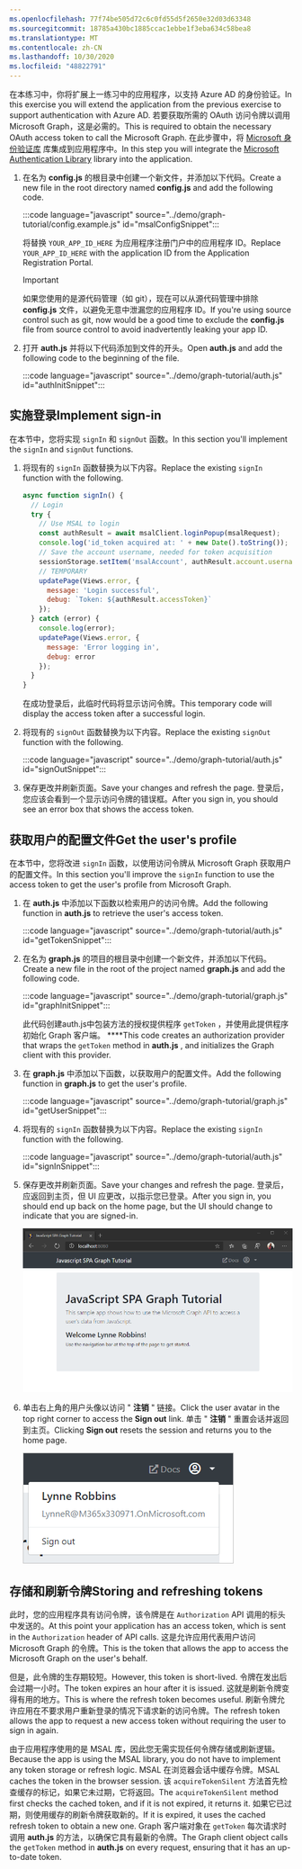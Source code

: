 ```yaml
---
ms.openlocfilehash: 77f74be505d72c6c0fd55d5f2650e32d03d63348
ms.sourcegitcommit: 18785a430bc1885ccac1ebbe1f3eba634c58bea8
ms.translationtype: MT
ms.contentlocale: zh-CN
ms.lasthandoff: 10/30/2020
ms.locfileid: "48822791"
---
```

<!-- markdownlint-disable MD002 MD041 -->

<span data-ttu-id="b64a4-101">在本练习中，你将扩展上一练习中的应用程序，以支持 Azure AD 的身份验证。</span><span class="sxs-lookup"><span data-stu-id="b64a4-101">In this exercise you will extend the application from the previous exercise to support authentication with Azure AD.</span></span> <span data-ttu-id="b64a4-102">若要获取所需的 OAuth 访问令牌以调用 Microsoft Graph，这是必需的。</span><span class="sxs-lookup"><span data-stu-id="b64a4-102">This is required to obtain the necessary OAuth access token to call the Microsoft Graph.</span></span> <span data-ttu-id="b64a4-103">在此步骤中，将 [Microsoft 身份验证库](https://github.com/AzureAD/microsoft-authentication-library-for-js) 库集成到应用程序中。</span><span class="sxs-lookup"><span data-stu-id="b64a4-103">In this step you will integrate the [Microsoft Authentication Library](https://github.com/AzureAD/microsoft-authentication-library-for-js) library into the application.</span></span>

1. <span data-ttu-id="b64a4-104">在名为 **config.js** 的根目录中创建一个新文件，并添加以下代码。</span><span class="sxs-lookup"><span data-stu-id="b64a4-104">Create a new file in the root directory named **config.js** and add the following code.</span></span>

    :::code language="javascript" source="../demo/graph-tutorial/config.example.js" id="msalConfigSnippet":::

    <span data-ttu-id="b64a4-105">将替换 `YOUR_APP_ID_HERE` 为应用程序注册门户中的应用程序 ID。</span><span class="sxs-lookup"><span data-stu-id="b64a4-105">Replace `YOUR_APP_ID_HERE` with the application ID from the Application Registration Portal.</span></span>

    > [!IMPORTANT]
    > <span data-ttu-id="b64a4-106">如果您使用的是源代码管理（如 git），现在可以从源代码管理中排除 **config.js** 文件，以避免无意中泄漏您的应用程序 ID。</span><span class="sxs-lookup"><span data-stu-id="b64a4-106">If you're using source control such as git, now would be a good time to exclude the **config.js** file from source control to avoid inadvertently leaking your app ID.</span></span>

1. <span data-ttu-id="b64a4-107">打开 **auth.js** 并将以下代码添加到文件的开头。</span><span class="sxs-lookup"><span data-stu-id="b64a4-107">Open **auth.js** and add the following code to the beginning of the file.</span></span>

    :::code language="javascript" source="../demo/graph-tutorial/auth.js" id="authInitSnippet":::

## <a name="implement-sign-in"></a><span data-ttu-id="b64a4-108">实施登录</span><span class="sxs-lookup"><span data-stu-id="b64a4-108">Implement sign-in</span></span>

<span data-ttu-id="b64a4-109">在本节中，您将实现 `signIn` 和 `signOut` 函数。</span><span class="sxs-lookup"><span data-stu-id="b64a4-109">In this section you'll implement the `signIn` and `signOut` functions.</span></span>

1. <span data-ttu-id="b64a4-110">将现有的 `signIn` 函数替换为以下内容。</span><span class="sxs-lookup"><span data-stu-id="b64a4-110">Replace the existing `signIn` function with the following.</span></span>

    ```javascript
    async function signIn() {
      // Login
      try {
        // Use MSAL to login
        const authResult = await msalClient.loginPopup(msalRequest);
        console.log('id_token acquired at: ' + new Date().toString());
        // Save the account username, needed for token acquisition
        sessionStorage.setItem('msalAccount', authResult.account.username);
        // TEMPORARY
        updatePage(Views.error, {
          message: 'Login successful',
          debug: `Token: ${authResult.accessToken}`
        });
      } catch (error) {
        console.log(error);
        updatePage(Views.error, {
          message: 'Error logging in',
          debug: error
        });
      }
    }
    ```

    <span data-ttu-id="b64a4-111">在成功登录后，此临时代码将显示访问令牌。</span><span class="sxs-lookup"><span data-stu-id="b64a4-111">This temporary code will display the access token after a successful login.</span></span>

1. <span data-ttu-id="b64a4-112">将现有的 `signOut` 函数替换为以下内容。</span><span class="sxs-lookup"><span data-stu-id="b64a4-112">Replace the existing `signOut` function with the following.</span></span>

    :::code language="javascript" source="../demo/graph-tutorial/auth.js" id="signOutSnippet":::

1. <span data-ttu-id="b64a4-113">保存更改并刷新页面。</span><span class="sxs-lookup"><span data-stu-id="b64a4-113">Save your changes and refresh the page.</span></span> <span data-ttu-id="b64a4-114">登录后，您应该会看到一个显示访问令牌的错误框。</span><span class="sxs-lookup"><span data-stu-id="b64a4-114">After you sign in, you should see an error box that shows the access token.</span></span>

## <a name="get-the-users-profile"></a><span data-ttu-id="b64a4-115">获取用户的配置文件</span><span class="sxs-lookup"><span data-stu-id="b64a4-115">Get the user's profile</span></span>

<span data-ttu-id="b64a4-116">在本节中，您将改进 `signIn` 函数，以使用访问令牌从 Microsoft Graph 获取用户的配置文件。</span><span class="sxs-lookup"><span data-stu-id="b64a4-116">In this section you'll improve the `signIn` function to use the access token to get the user's profile from Microsoft Graph.</span></span>

1. <span data-ttu-id="b64a4-117">在 **auth.js** 中添加以下函数以检索用户的访问令牌。</span><span class="sxs-lookup"><span data-stu-id="b64a4-117">Add the following function in **auth.js** to retrieve the user's access token.</span></span>

    :::code language="javascript" source="../demo/graph-tutorial/auth.js" id="getTokenSnippet":::

1. <span data-ttu-id="b64a4-118">在名为 **graph.js** 的项目的根目录中创建一个新文件，并添加以下代码。</span><span class="sxs-lookup"><span data-stu-id="b64a4-118">Create a new file in the root of the project named **graph.js** and add the following code.</span></span>

    :::code language="javascript" source="../demo/graph-tutorial/graph.js" id="graphInitSnippet":::

    <span data-ttu-id="b64a4-119">此代码创建auth.js中包装方法的授权提供程序 `getToken` ，并使用此提供程序初始化 Graph 客户端。 \*\*\*\*</span><span class="sxs-lookup"><span data-stu-id="b64a4-119">This code creates an authorization provider that wraps the `getToken` method in **auth.js** , and initializes the Graph client with this provider.</span></span>

1. <span data-ttu-id="b64a4-120">在 **graph.js** 中添加以下函数，以获取用户的配置文件。</span><span class="sxs-lookup"><span data-stu-id="b64a4-120">Add the following function in **graph.js** to get the user's profile.</span></span>

    :::code language="javascript" source="../demo/graph-tutorial/graph.js" id="getUserSnippet":::

1. <span data-ttu-id="b64a4-121">将现有的 `signIn` 函数替换为以下内容。</span><span class="sxs-lookup"><span data-stu-id="b64a4-121">Replace the existing `signIn` function with the following.</span></span>

    :::code language="javascript" source="../demo/graph-tutorial/auth.js" id="signInSnippet":::

1. <span data-ttu-id="b64a4-122">保存更改并刷新页面。</span><span class="sxs-lookup"><span data-stu-id="b64a4-122">Save your changes and refresh the page.</span></span> <span data-ttu-id="b64a4-123">登录后，应返回到主页，但 UI 应更改，以指示您已登录。</span><span class="sxs-lookup"><span data-stu-id="b64a4-123">After you sign in, you should end up back on the home page, but the UI should change to indicate that you are signed-in.</span></span>

    ![登录后主页的屏幕截图](./images/user-signed-in.png)

1. <span data-ttu-id="b64a4-125">单击右上角的用户头像以访问 " **注销** " 链接。</span><span class="sxs-lookup"><span data-stu-id="b64a4-125">Click the user avatar in the top right corner to access the **Sign out** link.</span></span> <span data-ttu-id="b64a4-126">单击 " **注销** " 重置会话并返回到主页。</span><span class="sxs-lookup"><span data-stu-id="b64a4-126">Clicking **Sign out** resets the session and returns you to the home page.</span></span>

    ![带有 "注销" 链接的下拉菜单的屏幕截图](./images/sign-out-button.png)

## <a name="storing-and-refreshing-tokens"></a><span data-ttu-id="b64a4-128">存储和刷新令牌</span><span class="sxs-lookup"><span data-stu-id="b64a4-128">Storing and refreshing tokens</span></span>

<span data-ttu-id="b64a4-129">此时，您的应用程序具有访问令牌，该令牌是在 `Authorization` API 调用的标头中发送的。</span><span class="sxs-lookup"><span data-stu-id="b64a4-129">At this point your application has an access token, which is sent in the `Authorization` header of API calls.</span></span> <span data-ttu-id="b64a4-130">这是允许应用代表用户访问 Microsoft Graph 的令牌。</span><span class="sxs-lookup"><span data-stu-id="b64a4-130">This is the token that allows the app to access the Microsoft Graph on the user's behalf.</span></span>

<span data-ttu-id="b64a4-131">但是，此令牌的生存期较短。</span><span class="sxs-lookup"><span data-stu-id="b64a4-131">However, this token is short-lived.</span></span> <span data-ttu-id="b64a4-132">令牌在发出后会过期一小时。</span><span class="sxs-lookup"><span data-stu-id="b64a4-132">The token expires an hour after it is issued.</span></span> <span data-ttu-id="b64a4-133">这就是刷新令牌变得有用的地方。</span><span class="sxs-lookup"><span data-stu-id="b64a4-133">This is where the refresh token becomes useful.</span></span> <span data-ttu-id="b64a4-134">刷新令牌允许应用在不要求用户重新登录的情况下请求新的访问令牌。</span><span class="sxs-lookup"><span data-stu-id="b64a4-134">The refresh token allows the app to request a new access token without requiring the user to sign in again.</span></span>

<span data-ttu-id="b64a4-135">由于应用程序使用的是 MSAL 库，因此您无需实现任何令牌存储或刷新逻辑。</span><span class="sxs-lookup"><span data-stu-id="b64a4-135">Because the app is using the MSAL library, you do not have to implement any token storage or refresh logic.</span></span> <span data-ttu-id="b64a4-136">MSAL 在浏览器会话中缓存令牌。</span><span class="sxs-lookup"><span data-stu-id="b64a4-136">MSAL caches the token in the browser session.</span></span> <span data-ttu-id="b64a4-137">该 `acquireTokenSilent` 方法首先检查缓存的标记，如果它未过期，它将返回。</span><span class="sxs-lookup"><span data-stu-id="b64a4-137">The `acquireTokenSilent` method first checks the cached token, and if it is not expired, it returns it.</span></span> <span data-ttu-id="b64a4-138">如果它已过期，则使用缓存的刷新令牌获取新的。</span><span class="sxs-lookup"><span data-stu-id="b64a4-138">If it is expired, it uses the cached refresh token to obtain a new one.</span></span> <span data-ttu-id="b64a4-139">Graph 客户端对象在 `getToken` 每次请求时调用 **auth.js** 的方法，以确保它具有最新的令牌。</span><span class="sxs-lookup"><span data-stu-id="b64a4-139">The Graph client object calls the `getToken` method in **auth.js** on every request, ensuring that it has an up-to-date token.</span></span>
